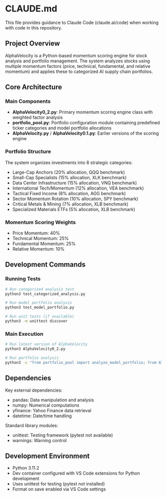 # CLAUDE.md

This file provides guidance to Claude Code (claude.ai/code) when working with code in this repository.

## Project Overview

AlphaVelocity is a Python-based momentum scoring engine for stock analysis and portfolio management. The system analyzes stocks using multiple momentum factors (price, technical, fundamental, and relative momentum) and applies these to categorized AI supply chain portfolios.

## Core Architecture

### Main Components

- **AlphaVelocity0_2.py**: Primary momentum scoring engine class with weighted factor analysis
- **portfolio_pool.py**: Portfolio configuration module containing predefined ticker categories and model portfolio allocations
- **AlphaVelocity.py** / **AlphaVelocity0.1.py**: Earlier versions of the scoring engine

### Portfolio Structure

The system organizes investments into 8 strategic categories:
- Large-Cap Anchors (20% allocation, QQQ benchmark)
- Small-Cap Specialists (15% allocation, XLK benchmark)
- Data Center Infrastructure (15% allocation, VNQ benchmark)
- International Tech/Momentum (12% allocation, VEA benchmark)
- Tactical Fixed Income (8% allocation, AGG benchmark)
- Sector Momentum Rotation (10% allocation, SPY benchmark)
- Critical Metals & Mining (7% allocation, XLB benchmark)
- Specialized Materials ETFs (5% allocation, XLB benchmark)

### Momentum Scoring Weights
- Price Momentum: 40%
- Technical Momentum: 25%
- Fundamental Momentum: 25%
- Relative Momentum: 10%

## Development Commands

### Running Tests
```bash
# Run categorized analysis test
python3 test_categorized_analysis.py

# Run model portfolio analysis
python3 test_model_portfolio.py

# Run unit tests (if available)
python3 -m unittest discover
```

### Main Execution
```bash
# Run latest version of AlphaVelocity
python3 AlphaVelocity0_2.py

# Run portfolio analysis
python3 -c "from portfolio_pool import analyze_model_portfolio; from AlphaVelocity0_2 import AlphaVelocity; av = AlphaVelocity(); analyze_model_portfolio({}, av)"
```

## Dependencies

Key external dependencies:
- pandas: Data manipulation and analysis
- numpy: Numerical computations
- yfinance: Yahoo Finance data retrieval
- datetime: Date/time handling

Standard library modules:
- unittest: Testing framework (pytest not available)
- warnings: Warning control

## Development Environment

- Python 3.11.2
- Dev container configured with VS Code extensions for Python development
- Uses unittest for testing (pytest not installed)
- Format on save enabled via VS Code settings